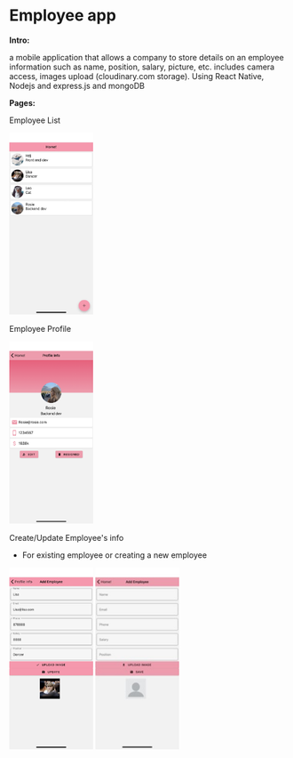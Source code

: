 # Employee app

**Intro:**

a mobile application that allows a company to store details on an employee information such as name, position, salary, picture, etc.
includes camera access, images upload (cloudinary.com storage). Using React Native, Nodejs and express.js and mongoDB

**Pages:**

Employee List

<img src="img/9591606111138_.pic.jpg" width="30%" height="30%">

Employee Profile

<img src="img/9631606113021_.pic_hd.jpg" width="30%" height="30%">

Create/Update Employee's info
- For existing employee or creating a new employee

<img src="img/9601606111139_.pic.jpg" width="30%" height="30%">
<img src="img/9621606111141_.pic.jpg" width="30%" height="30%">

